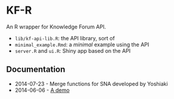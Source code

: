KF-R
====

An R wrapper for Knowledge Forum API.

- `lib/kf-api-lib.R`: the API library, sort of
- `minimal_example.Rmd`: a *minimal* example using the API
- `server.R` and `ui.R`: Shiny app based on the API

## Documentation

- 2014-07-23 - Merge functions for SNA developed by Yoshiaki
- 2014-06-06 - [A demo](http://meefen.github.io/blog/2014/06/06/knowledge-forum-API/)
